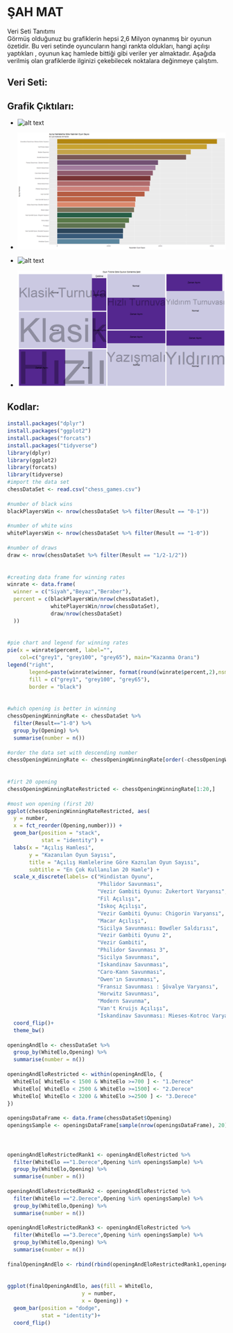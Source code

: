 # ŞAH MAT
           
Veri Seti Tanıtımı              
Görmüş olduğunuz bu grafiklerin hepsi 2,6 Milyon oynanmış bir oyunun özetidir. Bu veri setinde oyuncuların hangi rankta oldukları, hangi açılışı yaptıkları , oyunun kaç hamlede bittiği gibi veriler yer almaktadır. Aşağıda verilmiş olan grafiklerde ilginizi çekebilecek noktalara değinmeye çalıştım.

Veri Seti:
--

Grafik Çıktıları:
--
- ![alt text](https://github.com/huseyinkayar/Veri_Gorsellestirme_Final_Odevi/blob/main/Graphics/1-Renge%20G%C3%B6re.png?raw=true)

- ![alt text](https://github.com/huseyinkayar/Veri_Gorsellestirme_Final_Odevi/blob/main/Graphics/2-A%C3%A7%C4%B1l%C4%B1%C5%9F%20Hamlelerine%20G%C3%B6re%20Kazan%C4%B1lan%20Oyun%20Say%C4%B1s%C4%B1.png?raw=true)

- ![alt text]()

- ![alt text](https://github.com/huseyinkayar/Veri_Gorsellestirme_Final_Odevi/blob/main/Graphics/4-Oyun%20T%C3%BCr%C3%BCne%20G%C3%B6re%20Yenilme%20%C5%9Eekli.png?raw=true)


Kodlar:
--
```r
install.packages("dplyr")
install.packages("ggplot2")
install.packages("forcats")
install.packages("tidyverse")
library(dplyr)
library(ggplot2)
library(forcats)
library(tidyverse)
#import the data set
chessDataSet <- read.csv("chess_games.csv")

#number of black wins
blackPlayersWin <- nrow(chessDataSet %>% filter(Result == "0-1"))

#number of white wins
whitePlayersWin <- nrow(chessDataSet %>% filter(Result == "1-0"))

#number of draws
draw <- nrow(chessDataSet %>% filter(Result == "1/2-1/2"))


#creating data frame for winning rates 
winrate <- data.frame(
  winner = c("Siyah","Beyaz","Beraber"),
  percent = c(blackPlayersWin/nrow(chessDataSet),
              whitePlayersWin/nrow(chessDataSet), 
              draw/nrow(chessDataSet)
  ))


#pie chart and legend for winning rates
pie(x = winrate$percent, label="", 
    col=c("grey1", "grey100", "grey65"), main="Kazanma Oranı") 
legend("right",
       legend=paste(winrate$winner, format(round(winrate$percent,2),nsmall=2), "%"),
       fill = c("grey1", "grey100", "grey65"),      
       border = "black") 


#which opening is better in winning
chessOpeningWinningRate <- chessDataSet %>% 
  filter(Result=="1-0") %>%
  group_by(Opening) %>%
  summarise(number = n())

#order the data set with descending number
chessOpeningWinningRate <- chessOpeningWinningRate[order(-chessOpeningWinningRate$number),]


#firt 20 opening
chessOpeningWinningRateRestricted <- chessOpeningWinningRate[1:20,]

#most won opening (first 20)
ggplot(chessOpeningWinningRateRestricted, aes(
  y = number, 
  x = fct_reorder(Opening,number))) + 
  geom_bar(position = "stack", 
           stat = "identity") +
  labs(x = "Açılış Hamlesi",
       y = "Kazanılan Oyun Sayısı",
       title = "Açılış Hamlelerine Göre Kaznılan Oyun Sayısı",
       subtitle = "En Çok Kullanılan 20 Hamle") +
  scale_x_discrete(labels= c("Hindistan Oyunu",
                             "Philidor Savunması",
                             "Vezir Gambiti Oyunu: Zukertort Varyansı",
                             "Fil Açılışı",
                             "İskoç Açılışı",
                             "Vezir Gambiti Oyunu: Chigorin Varyansı",
                             "Macar Açılışı",
                             "Sicilya Savunması: Bowdler Saldırısı",
                             "Vezir Gambiti Oyunu 2",
                             "Vezir Gambiti",
                             "Philidor Savunması 3",
                             "Sicilya Savunması",
                             "İskandinav Savunması",
                             "Caro-Kann Savunması",
                             "Owen'ın Savunması",
                             "Fransız Savunması : Şövalye Varyansı",
                             "Horwitz Savunması",
                             "Modern Savunma",
                             "Van't Kruijs Açılışı",
                             "İskandinav Savunması: Mieses-Kotroc Varyansı"))+
  coord_flip()+
  theme_bw()

openingAndElo <- chessDataSet %>% 
  group_by(WhiteElo,Opening) %>%
  summarise(number = n())

openingAndEloRestricted <- within(openingAndElo, {   
  WhiteElo[ WhiteElo < 1500 & WhiteElo >=700 ] <- "1.Derece"
  WhiteElo[ WhiteElo < 2500 & WhiteElo >=1500] <- "2.Derece"
  WhiteElo[ WhiteElo < 3200 & WhiteElo >=2500 ] <- "3.Derece"
})

openingsDataFrame <- data.frame(chessDataSet$Opening)
openingsSample <- openingsDataFrame[sample(nrow(openingsDataFrame), 20), ]



openingAndEloRestrictedRank1 <- openingAndEloRestricted %>%
  filter(WhiteElo =="1.Derece",Opening %in% openingsSample) %>%
  group_by(WhiteElo,Opening) %>%
  summarise(number = n())

openingAndEloRestrictedRank2 <- openingAndEloRestricted %>%
  filter(WhiteElo =="2.Derece",Opening %in% openingsSample) %>%
  group_by(WhiteElo,Opening) %>%
  summarise(number = n())

openingAndEloRestrictedRank3 <- openingAndEloRestricted %>%
  filter(WhiteElo =="3.Derece",Opening %in% openingsSample) %>%
  group_by(WhiteElo,Opening) %>%
  summarise(number = n())

finalOpeningAndElo <- rbind(rbind(openingAndEloRestrictedRank1,openingAndEloRestrictedRank2),openingAndEloRestrictedRank3)


ggplot(finalOpeningAndElo, aes(fill = WhiteElo, 
                        y = number, 
                        x = Opening)) + 
  geom_bar(position = "dodge", 
           stat = "identity")+
  coord_flip()

```
